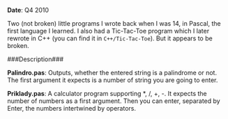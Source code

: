 **Date**: Q4 2010

Two (not broken) little programs I wrote back when I was 14, in Pascal, the first language I learned. I also had a Tic-Tac-Toe program which I later rewrote in C++ (you can find it in `C++/Tic-Tac-Toe`). But it appears to be broken.

###Description###

**Palindro.pas**: Outputs, whether the entered string is a palindrome or not. The first argument it expects is a number of string you are going to enter.

**Priklady.pas**: A calculator program supporting \*, /, +, -. It expects the number of numbers as a first argument. Then you can enter, separated by Enter, the numbers intertwined by operators.
